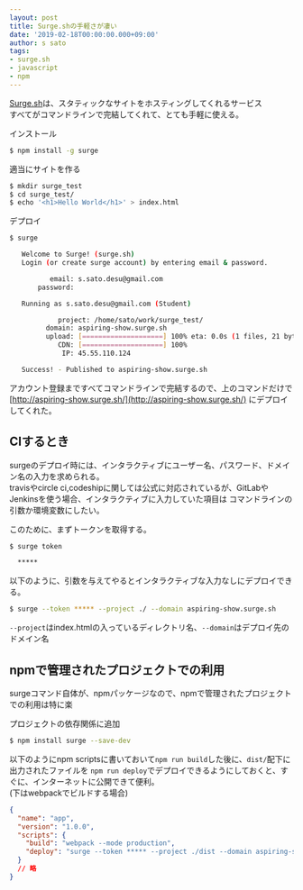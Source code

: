 ```yaml
---
layout: post
title: Surge.shの手軽さが凄い
date: '2019-02-18T00:00:00.000+09:00'
author: s sato
tags:
- surge.sh
- javascript
- npm
---
```


[Surge.sh](https://surge.sh/)は、スタティックなサイトをホスティングしてくれるサービス  
すべてがコマンドラインで完結してくれて、とても手軽に使える。  

インストール  
```bash
$ npm install -g surge
```

適当にサイトを作る  
```bash
$ mkdir surge_test
$ cd surge_test/
$ echo '<h1>Hello World</h1>' > index.html
```

デプロイ  
```bash
$ surge

   Welcome to Surge! (surge.sh)
   Login (or create surge account) by entering email & password.

          email: s.sato.desu@gmail.com
       password:

   Running as s.sato.desu@gmail.com (Student)

            project: /home/sato/work/surge_test/
         domain: aspiring-show.surge.sh
         upload: [====================] 100% eta: 0.0s (1 files, 21 bytes)
            CDN: [====================] 100%
             IP: 45.55.110.124

   Success! - Published to aspiring-show.surge.sh
```


アカウント登録まですべてコマンドラインで完結するので、上のコマンドだけで
[http://aspiring-show.surge.sh/](http://aspiring-show.surge.sh/)
にデプロイしてくれた。

## CIするとき

surgeのデプロイ時には、インタラクティブにユーザー名、パスワード、ドメイン名の入力を求められる。  
travisやcircle ci,codeshipに関しては公式に対応されているが、GitLabやJenkinsを使う場合、インタラクティブに入力していた項目は
コマンドラインの引数か環境変数にしたい。   

このために、まずトークンを取得する。  
```bash
$ surge token

  *****
```

以下のように、引数を与えてやるとインタラクティブな入力なしにデプロイできる。  
```bash
$ surge --token ***** --project ./ --domain aspiring-show.surge.sh
```

`--project`はindex.htmlの入っているディレクトリ名、`--domain`はデプロイ先のドメイン名

## npmで管理されたプロジェクトでの利用

surgeコマンド自体が、npmパッケージなので、npmで管理されたプロジェクトでの利用は特に楽  

プロジェクトの依存関係に追加  

```bash
$ npm install surge --save-dev
```

以下のようにnpm scriptsに書いておいて`npm run build`した後に、`dist/`配下に出力されたファイルを
`npm run deploy`でデプロイできるようにしておくと、すぐに、インターネットに公開できて便利。  
(下はwebpackでビルドする場合)  

```json
{
  "name": "app",
  "version": "1.0.0",
  "scripts": {
    "build": "webpack --mode production",
    "deploy": "surge --token ***** --project ./dist --domain aspiring-show.surge.sh"
  }
  // 略
}
```
